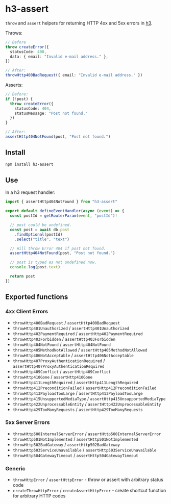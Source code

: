 # h3-assert

`throw` and `assert` helpers for returning HTTP 4xx and 5xx errors in [h3](https://h3.unjs.io/).

Throws:

```ts
// Before
throw createError({
  statusCode: 400,
  data: { email: "Invalid e-mail address." },
})

// After:
throwHttp400BadRequest({ email: "Invalid e-mail address." })
```

Asserts:

```ts
// Before:
if (!post) {
  throw createError({
    statusCode: 404,
    statusMessage: "Post not found."
  })
}

// After:
assertHttp404NotFound(post, "Post not found.")
```

## Install

```sh
npm install h3-assert
```

## Use

In a h3 request handler:

```ts
import { assertHttp404NotFound } from "h3-assert"

export default defineEventHandler(async (event) => {
  const postId = getRouterParam(event, "postId")!

  // post could be undefined.
  const post = await db.post
    .findOptional(postId)
    .select("title", "text")

  // Will throw Error 404 if post not found.
  assertHttp404NotFound(post, "Post not found.")

  // post is typed as not undefined now.
  console.log(post.text)

  return post
})
```

## Exported functions

### 4xx Client Errors

- `throwHttp400BadRequest` / `assertHttp400BadRequest`
- `throwHttp401Unauthorized` / `assertHttp401Unauthorized`
- `throwHttp402PaymentRequired` / `assertHttp402PaymentRequired`
- `throwHttp403Forbidden` / `assertHttp403Forbidden`
- `throwHttp404NotFound` / `assertHttp404NotFound`
- `throwHttp405MethodNotAllowed` / `assertHttp405MethodNotAllowed`
- `throwHttp406NotAcceptable` / `assertHttp406NotAcceptable`
- `throwHttp407ProxyAuthenticationRequired` / `assertHttp407ProxyAuthenticationRequired`
- `throwHttp409Conflict` / `assertHttp409Conflict`
- `throwHttp410Gone` / `assertHttp410Gone`
- `throwHttp411LengthRequired` / `assertHttp411LengthRequired`
- `throwHttp412PreconditionFailed` / `assertHttp412PreconditionFailed`
- `throwHttp413PayloadTooLarge` / `assertHttp413PayloadTooLarge`
- `throwHttp415UnsupportedMediaType` / `assertHttp415UnsupportedMediaType`
- `throwHttp422UnprocessableEntity` / `assertHttp422UnprocessableEntity`
- `throwHttp429TooManyRequests` / `assertHttp429TooManyRequests`

### 5xx Server Errors

- `throwHttp500InternalServerError` / `assertHttp500InternalServerError`
- `throwHttp501NotImplemented` / `assertHttp501NotImplemented`
- `throwHttp502BadGateway` / `assertHttp502BadGateway`
- `throwHttp503ServiceUnavailable` / `assertHttp503ServiceUnavailable`
- `throwHttp504GatewayTimeout` / `assertHttp504GatewayTimeout`

### Generic

- `throwHttpError` / `assertHttpError` - throw or assert with arbitrary status code
- `createThrowHttpError` / `createAssertHttpError` - create shortcut function for arbitrary HTTP codes
